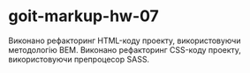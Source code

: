 # goit-markup-hw-07
Виконано рефакторинг HTML-коду проекту, використовуючи методологію BEM.
Виконано рефакторинг CSS-коду проекту, використовуючи препроцесор SASS.
